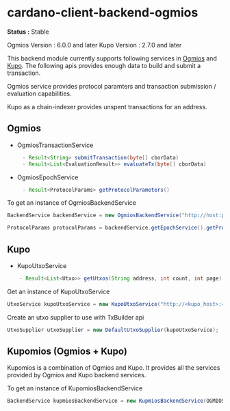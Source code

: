 # cardano-client-backend-ogmios

**Status :** Stable

Ogmios Version : 6.0.0 and later
Kupo Version : 2.7.0 and later

This backend module currently supports following services in [Ogmios](https://ogmios.dev) and [Kupo](https://cardanosolutions.github.io/kupo/).
The following apis provides enough data to build and submit a transaction.

Ogmios service provides protocol paramters and transaction submission / evaluation capabilities.

Kupo as a chain-indexer provides unspent transactions for an address.

## Ogmios
- OgmiosTransactionService
```java  
     - Result<String> submitTransaction(byte[] cborData)
     - Result<List<EvaluationResult>> evaluateTx(byte[] cborData)
```
- OgmiosEpochService
```java
     - Result<ProtocolParams> getProtocolParameters()
```

To get an instance of OgmiosBackendService

```java
BackendService backendService = new OgmiosBackendService("http://host:port")

ProtocolParams protocolParams = backendService.getEpochService().getProtocolParameters().getValue();


```

## Kupo 

- KupoUtxoService
```java
    - Result<List<Utxo>> getUtxos(String address, int count, int page)
```

Get an instance of KupoUtxoService

```java
UtxoService kupoUtxoService = new KupoUtxoService("http://<kupo_host>:<port>");
```

Create an utxo supplier to use with TxBuilder api
```java
UtxoSupplier utxoSupplier = new DefaultUtxoSupplier(kupoUtxoService);
```

## Kupomios (Ogmios + Kupo)

Kupomios is a combination of Ogmios and Kupo. It provides all the services provided by Ogmios and Kupo
backend services.

To get an instance of KupomiosBackendService

```java
BackendService kupmiosBackendService = new KupmiosBackendService(OGMIOS_HTTP_URL, KUPO_HTTP_URL);
```
